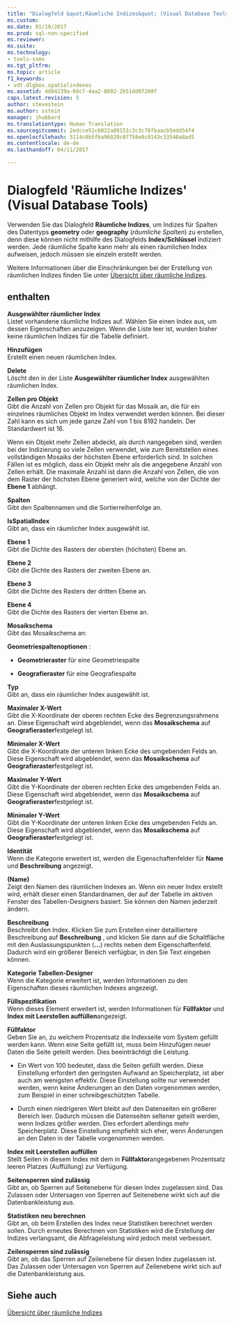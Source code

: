 ```yaml
---
title: "Dialogfeld &quot;Räumliche Indizes&quot; (Visual Database Tools) | Microsoft-Dokumentation"
ms.custom: 
ms.date: 01/19/2017
ms.prod: sql-non-specified
ms.reviewer: 
ms.suite: 
ms.technology:
- tools-ssms
ms.tgt_pltfrm: 
ms.topic: article
f1_keywords:
- vdt.dlgbox.spatialindexes
ms.assetid: 4d84239a-68c7-4aa2-8602-2b51dd07260f
caps.latest.revision: 5
author: stevestein
ms.author: sstein
manager: jhubbard
ms.translationtype: Human Translation
ms.sourcegitcommit: 2edcce51c6822a89151c3c3c76fbaacb5edd54f4
ms.openlocfilehash: 5114c8b5fba96020c07758e8c0143c33540a8ad5
ms.contentlocale: de-de
ms.lasthandoff: 04/11/2017

---
```

# <a name="spatial-indexes-dialog-box-visual-database-tools"></a>Dialogfeld 'Räumliche Indizes' (Visual Database Tools)
Verwenden Sie das Dialogfeld **Räumliche Indizes**, um Indizes für Spalten des Datentyps **geometry** oder **geography** (*räumliche Spalten*) zu erstellen, denn diese können nicht mithilfe des Dialogfelds **Index/Schlüssel** indiziert werden. Jede räumliche Spalte kann mehr als einen räumlichen Index aufweisen, jedoch müssen sie einzeln erstellt werden.  
  
Weitere Informationen über die Einschränkungen bei der Erstellung von räumlichen Indizes finden Sie unter [Übersicht über räumliche Indizes](http://msdn.microsoft.com/en-us/b1ae7b78-182a-459e-ab28-f743e43f8293).  
  
## <a name="options"></a>enthalten  
**Ausgewählter räumlicher Index**  
Listet vorhandene räumliche Indizes auf. Wählen Sie einen Index aus, um dessen Eigenschaften anzuzeigen. Wenn die Liste leer ist, wurden bisher keine räumlichen Indizes für die Tabelle definiert.  
  
**Hinzufügen**  
Erstellt einen neuen räumlichen Index.  
  
**Delete**  
Löscht den in der Liste **Ausgewählter räumlicher Index** ausgewählten räumlichen Index.  
  
**Zellen pro Objekt**  
Gibt die Anzahl von Zellen pro Objekt für das Mosaik an, die für ein einzelnes räumliches Objekt im Index verwendet werden können. Bei dieser Zahl kann es sich um jede ganze Zahl von 1 bis 8192 handeln. Der Standardwert ist 16.  
  
Wenn ein Objekt mehr Zellen abdeckt, als durch *n*angegeben sind, werden bei der Indizierung so viele Zellen verwendet, wie zum Bereitstellen eines vollständigen Mosaiks der höchsten Ebene erforderlich sind. In solchen Fällen ist es möglich, dass ein Objekt mehr als die angegebene Anzahl von Zellen erhält. Die maximale Anzahl ist dann die Anzahl von Zellen, die von dem Raster der höchsten Ebene generiert wird, welche von der Dichte der **Ebene 1** abhängt.  
  
**Spalten**  
Gibt den Spaltennamen und die Sortierreihenfolge an.  
  
**IsSpatialIndex**  
Gibt an, dass ein räumlicher Index ausgewählt ist.  
  
**Ebene 1**  
Gibt die Dichte des Rasters der obersten (höchsten) Ebene an.  
  
**Ebene 2**  
Gibt die Dichte des Rasters der zweiten Ebene an.  
  
**Ebene 3**  
Gibt die Dichte des Rasters der dritten Ebene an.  
  
**Ebene 4**  
Gibt die Dichte des Rasters der vierten Ebene an.  
  
**Mosaikschema**  
Gibt das Mosaikschema an:  
  
**Geometriespaltenoptionen** :  
  
-   **Geometrieraster** für eine Geometriespalte  
  
-   **Geografieraster** für eine Geografiespalte  
  
**Typ**  
Gibt an, dass ein räumlicher Index ausgewählt ist.  
  
**Maximaler X-Wert**  
Gibt die X-Koordinate der oberen rechten Ecke des Begrenzungsrahmens an. Diese Eigenschaft wird abgeblendet, wenn das **Mosaikschema** auf **Geografieraster**festgelegt ist.  
  
**Minimaler X-Wert**  
Gibt die X-Koordinate der unteren linken Ecke des umgebenden Felds an. Diese Eigenschaft wird abgeblendet, wenn das **Mosaikschema** auf **Geografieraster**festgelegt ist.  
  
**Maximaler Y-Wert**  
Gibt die Y-Koordinate der oberen rechten Ecke des umgebenden Felds an. Diese Eigenschaft wird abgeblendet, wenn das **Mosaikschema** auf **Geografieraster**festgelegt ist.  
  
**Minimaler Y-Wert**  
Gibt die Y-Koordinate der unteren linken Ecke des umgebenden Felds an. Diese Eigenschaft wird abgeblendet, wenn das **Mosaikschema** auf **Geografieraster**festgelegt ist.  
  
**Identität**  
Wenn die Kategorie erweitert ist, werden die Eigenschaftenfelder für **Name** und **Beschreibung** angezeigt.  
  
**(Name)**  
Zeigt den Namen des räumlichen Indexes an. Wenn ein neuer Index erstellt wird, erhält dieser einen Standardnamen, der auf der Tabelle im aktiven Fenster des Tabellen-Designers basiert. Sie können den Namen jederzeit ändern.  
  
**Beschreibung**  
Beschreibt den Index. Klicken Sie zum Erstellen einer detailliertere Beschreibung auf **Beschreibung** , und klicken Sie dann auf die Schaltfläche mit den Auslassungspunkten (**…**) rechts neben dem Eigenschaftenfeld. Dadurch wird ein größerer Bereich verfügbar, in den Sie Text eingeben können.  
  
**Kategorie Tabellen-Designer**  
Wenn die Kategorie erweitert ist, werden Informationen zu den Eigenschaften dieses räumlichen Indexes angezeigt.  
  
**Füllspezifikation**  
Wenn dieses Element erweitert ist, werden Informationen für **Füllfaktor** und **Index mit Leerstellen auffüllen**angezeigt.  
  
**Füllfaktor**  
Geben Sie an, zu welchem Prozentsatz die Indexseite vom System gefüllt werden kann. Wenn eine Seite gefüllt ist, muss beim Hinzufügen neuer Daten die Seite geteilt werden. Dies beeinträchtigt die Leistung.  
  
-   Ein Wert von 100 bedeutet, dass die Seiten gefüllt werden. Diese Einstellung erfordert den geringsten Aufwand an Speicherplatz, ist aber auch am wenigsten effektiv. Diese Einstellung sollte nur verwendet werden, wenn keine Änderungen an den Daten vorgenommen werden, zum Beispiel in einer schreibgeschützten Tabelle.  
  
-   Durch einen niedrigeren Wert bleibt auf den Datenseiten ein größerer Bereich leer. Dadurch müssen die Datenseiten seltener geteilt werden, wenn Indizes größer werden. Dies erfordert allerdings mehr Speicherplatz. Diese Einstellung empfiehlt sich eher, wenn Änderungen an den Daten in der Tabelle vorgenommen werden.  
  
**Index mit Leerstellen auffüllen**  
Stellt Seiten in diesem Index mit dem in **Füllfaktor**angegebenen Prozentsatz leeren Platzes (Auffüllung) zur Verfügung.  
  
**Seitensperren sind zulässig**  
Gibt an, ob Sperren auf Seitenebene für diesen Index zugelassen sind. Das Zulassen oder Untersagen von Sperren auf Seitenebene wirkt sich auf die Datenbankleistung aus.  
  
**Statistiken** **neu berechnen**  
Gibt an, ob beim Erstellen des Index neue Statistiken berechnet werden sollen. Durch erneutes Berechnen von Statistiken wird die Erstellung der Indizes verlangsamt, die Abfrageleistung wird jedoch meist verbessert.  
  
**Zeilensperren sind zulässig**  
Gibt an, ob das Sperren auf Zeilenebene für diesen Index zugelassen ist. Das Zulassen oder Untersagen von Sperren auf Zeilenebene wirkt sich auf die Datenbankleistung aus.  
  
## <a name="see-also"></a>Siehe auch  
[Übersicht über räumliche Indizes](http://msdn.microsoft.com/en-us/b1ae7b78-182a-459e-ab28-f743e43f8293)  
  

